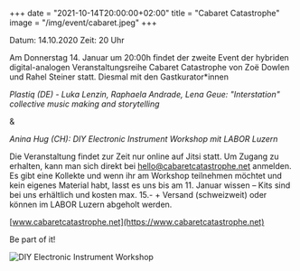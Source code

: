 +++
date = "2021-10-14T20:00:00+02:00"
title = "Cabaret Catastrophe"
image = "/img/event/cabaret.jpeg"
+++

Datum: 14.10.2020
Zeit: 20 Uhr

Am Donnerstag 14. Januar um 20:00h findet der zweite Event der hybriden digital-analogen Veranstaltungsreihe Cabaret Catastrophe von Zoë Dowlen und Rahel Steiner statt. Diesmal mit den Gastkurator\*innen

*Plastiq (DE) - Luka Lenzin, Raphaela Andrade, Lena Geue: "Interstation" collective music making and storytelling*

&

*Anina Hug (CH): DIY Electronic Instrument Workshop mit LABOR Luzern*

<!--more-->

Die Veranstaltung findet zur Zeit nur online auf Jitsi statt. Um Zugang zu erhalten, kann man sich direkt bei hello@cabaretcatastrophe.net anmelden. Es gibt eine Kollekte und wenn ihr am Workshop teilnehmen möchtet und kein eigenes Material habt, lasst es uns bis am 11. Januar wissen – Kits sind bei uns erhältlich und kosten max. 15.- + Versand (schweizweit) oder können im LABOR Luzern abgeholt werden.

[www.cabaretcatastrophe.net](https://www.cabaretcatastrophe.net)

Be part of it!

![DIY Electronic Instrument Workshop](/img/event/cabaret2.jpeg")

